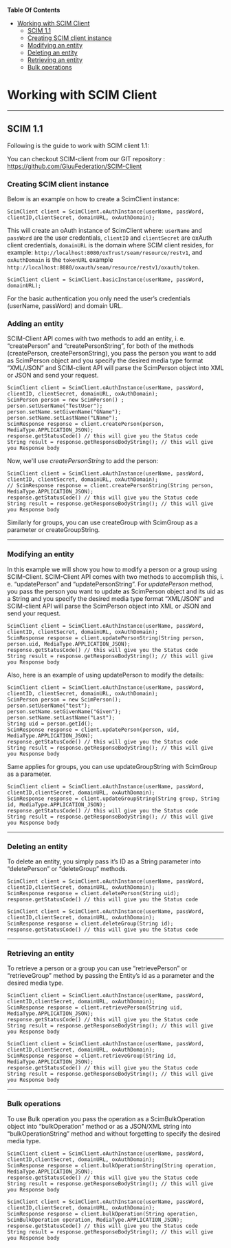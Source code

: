 **Table Of Contents** 

- [Working with SCIM Client](#working-with-scim-client)
	- [SCIM 1.1](#scim-1.1)
	- [Creating SCIM client instance](#creating-scim-client-instance)
	- [Modifying an entity](#modifying-an-entity)
	- [Deleting an entity](#deleting-an-entity)
	- [Retrieving an entity](#retrieving-an-entity)
	- [Bulk operations](#bulk-operations)

# Working with SCIM Client
- - -

## SCIM 1.1

Following is the guide to work with SCIM client 1.1:

You can checkout SCIM-client from our GIT repository : https://github.com/GluuFederation/SCIM-Client 

### Creating SCIM client instance

Below is an example on how to create a ScimClient instance:

```
ScimClient client = ScimClient.oAuthInstance(userName, passWord, clientID,clientSecret, domainURL, oxAuthDomain);
```

This will create an oAuth instance of ScimClient where: `userName` and `passWord` are the user credentials, `clientID` and `clientSecret` are oxAuth client credentials, `domainURL` is the domain where SCIM client resides, for example:
`http://localhost:8080/oxTrust/seam/resource/restv1`, and `oxAuthDomain` is the `tokenURL` example
`http://localhost:8080/oxauth/seam/resource/restv1/oxauth/token`.

```
ScimClient client = ScimClient.basicInstance(userName, passWord, domainURL);
```

For the basic authentication you only need the user’s credentials (userName, passWord) and domain URL.

### Adding an entity

SCIM-Client API comes with two methods to add an entity, i. e. “createPerson” and “createPersonString”, for both of the methods (createPerson, createPersonString), you pass the person you want to add as ScimPerson object and you specify the desired media type format “XML/JSON” and SCIM-client API will parse the ScimPerson object into XML or JSON and send your request.

```
ScimClient client = ScimClient.oAuthInstance(userName, passWord, clientID, clientSecret, domainURL, oxAuthDomain);
ScimPerson person = new ScimPerson() ;
person.setUserName("TestUser");
person.setName.setGivenName("GName");
person.setName.setLastName("LName");
ScimResponse response = client.createPerson(person, MediaType.APPLICATION_JSON);
response.getStatusCode() // this will give you the Status code
String result = response.getResponseBodyString(); // this will give you Response body 
```

Now, we'll use *createPersonString* to add the person:

```
ScimClient client = ScimClient.oAuthInstance(userName, passWord, clientID, clientSecret, domainURL, oxAuthDomain);
// ScimResponse response = client.createPersonString(String person, MediaType.APPLICATION_JSON);
response.getStatusCode() // this will give you the Status code
String result = response.getResponseBodyString(); // this will give you Response body 
```


Similarly for groups, you can use createGroup with ScimGroup as a parameter or createGroupString.

- - -

### Modifying an entity

In this example we will show you how to modify a person or a group using SCIM-Client. SCIM-Client API comes with two methods to accomplish this, i. e. “updatePerson” and “updatePersonString”. For *updatePerson* method, you pass the person you want to update as ScimPerson object and its uid as a String and you specify the desired media type format “XML/JSON” and SCIM-client API will parse the ScimPerson object into XML or JSON and send your request.

```
ScimClient client = ScimClient.oAuthInstance(userName, passWord, clientID, clientSecret, domainURL, oxAuthDomain);
ScimResponse response = client.updatePersonString(String person, person.uid, MediaType.APPLICATION_JSON);
response.getStatusCode() // this will give you the Status code
String result = response.getResponseBodyString(); // this will give you Response body 
```

Also, here is an example of using updatePerson to modify the details:

```
ScimClient client = ScimClient.oAuthInstance(userName, passWord, clientID, clientSecret, domainURL, oxAuthDomain);
ScimPerson person = new ScimPerson();
person.setUserName("test");
person.setName.setGivenName("Given");
person.setName.setLastName("Last");
String uid = person.getId();
ScimResponse response = client.updatePerson(person, uid, MediaType.APPLICATION_JSON);
response.getStatusCode() // this will give you the Status code
String result = response.getResponseBodyString(); // this will give you Response body 
```

Same applies for groups, you can use updateGroupString with ScimGroup as a parameter.

```
ScimClient client = ScimClient.oAuthInstance(userName, passWord, clientID,clientSecret, domainURL, oxAuthDomain);
ScimResponse response = client.updateGroupString(String group, String id, MediaType.APPLICATION_JSON);
response.getStatusCode() // this will give you the Status code
String result = response.getResponseBodyString(); // this will give you Response body
```
- - - 

### Deleting an entity

To delete an entity, you simply pass it’s ID as a String parameter into “deletePerson” or “deleteGroup” methods.

```
ScimClient client = ScimClient.oAuthInstance(userName, passWord, clientID,clientSecret, domainURL, oxAuthDomain);
ScimResponse response = client.deletePerson(String uid);
response.getStatusCode() // this will give you the Status code
```

```
ScimClient client = ScimClient.oAuthInstance(userName, passWord, clientID,clientSecret, domainURL, oxAuthDomain);
ScimResponse response = client.deleteGroup(String id);
response.getStatusCode() // this will give you the Status code
```
- - -

### Retrieving an entity

To retrieve a person or a group you can use “retrievePerson” or “retrieveGroup” method by passing the Entity’s id as a parameter and the
desired media type.

```
ScimClient client = ScimClient.oAuthInstance(userName, passWord, clientID,clientSecret, domainURL, oxAuthDomain);
ScimResponse response = client.retrievePerson(String uid, MediaType.APPLICATION_JSON);
response.getStatusCode() // this will give you the Status code
String result = response.getResponseBodyString(); // this will give you Response body 
```

```
ScimClient client = ScimClient.oAuthInstance(userName, passWord, clientID,clientSecret, domainURL, oxAuthDomain);
ScimResponse response = client.retrieveGroup(String id, MediaType.APPLICATION_JSON);
response.getStatusCode() // this will give you the Status code
String result = response.getResponseBodyString(); // this will give you Response body 
```
- - -

### Bulk operations

To use Bulk operation you pass the operation as a ScimBulkOperation object into “bulkOperation” method or as a JSON/XML string into
“bulkOperationString” method and without forgetting to specify the desired media type.

```
ScimClient client = ScimClient.oAuthInstance(userName, passWord, clientID,clientSecret, domainURL, oxAuthDomain);
ScimResponse response = client.bulkOperationString(String operation, MediaType.APPLICATION_JSON);
response.getStatusCode() // this will give you the Status code
String result = response.getResponseBodyString(); // this will give you Response body 
```

```
ScimClient client = ScimClient.oAuthInstance(userName, passWord, clientID,clientSecret, domainURL, oxAuthDomain);
ScimResponse response = client.bulkOperation(String operation, ScimBulkOperation operation, MediaType.APPLICATION_JSON);
response.getStatusCode() // this will give you the Status code
String result = response.getResponseBodyString(); // this will give you Response body 
```

